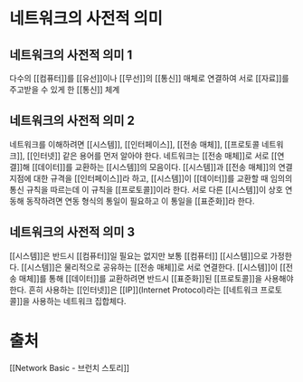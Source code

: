 # 네트워크의 사전적 의미
## 네트워크의 사전적 의미 1
다수의 [[컴퓨터]]를 [[유선]]이나 [[무선]]의 [[통신]] 매체로 연결하여 서로 [[자료]]를 주고받을 수 있게 한 [[통신]] 체계
## 네트워크의 사전적 의미 2
네트워크를 이해하려면 [[시스템]], [[인터페이스]], [[전송 매체]], [[프로토콜 네트워크]], [[인터넷]] 같은 용어를 먼저 알아야 한다. 네트워크는 [[전송 매체]]로 서로 [[연결]]해 [[데이터]]를 교환하는 [[시스템]]의 모음이다.
[[시스템]]과 [[전송 매체]]의 연결 지점에 대한 규격을 [[인터페이스]]라 하고, [[시스템]]이 [[데이터]]를 교환할 때 임의의 통신 규칙을 따르는데 이 규칙을 [[프로토콜]]이라 한다.
서로 다른 [[시스템]]이 상호 연동해 동작하려면 연동 형식의 통일이 필요하고 이 통일을 [[표준화]]라 한다.
## 네트워크의 사전적 의미 3
[[시스템]]은 반드시 [[컴퓨터]]일 필요는 없지만 보통 [[컴퓨터]] [[시스템]]으로 가정한다.
[[시스템]]은 물리적으로 공유하는 [[전송 매체]]로 서로 연결한다.
[[시스템]]이 [[전송 매체]]를 통해 [[데이터]]를 교환하려면 반드시 [[표준화]]된 [[프로토콜]]을 사용해야 한다.
흔히 사용하는 [[인터넷]]은 [[IP]](Internet Protocol)라는 [[네트워크 프로토콜]]을 사용하는 네트워크 집합체다.
# 출처
[[Network Basic - 브런치 스토리]]